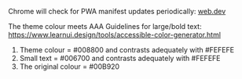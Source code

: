 Chrome will check for PWA manifest updates periodically: [web.dev](https://web.dev/manifest-updates/)

The theme colour meets AAA Guidelines for large/bold text:
https://www.learnui.design/tools/accessible-color-generator.html
1. Theme colour = #008800 and contrasts adequately with #FEFEFE
2. Small text = #006700 and contrasts adequately with #FEFEFE
3. The original colour = #00B920
